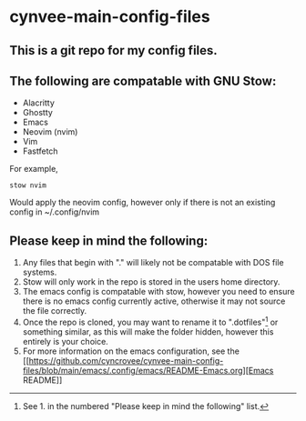 # cynvee-main-config-files

## This is a git repo for my config files.

## The following are compatable with GNU Stow:
- Alacritty
- Ghostty
- Emacs
- Neovim (nvim)
- Vim
- Fastfetch

For example,
```shell
stow nvim
```
Would apply the neovim config, however only if there is not an existing config in ~/.config/nvim

## Please keep in mind the following:
1. Any files that begin with "." will likely not be compatable with DOS file systems.
2. Stow will only work in the repo is stored in the users home directory.
3. The emacs config is compatable with stow, however you need to ensure there is no emacs config currently active, otherwise it may not source the file correctly.
4. Once the repo is cloned, you may want to rename it to ".dotfiles"[^warning] or something similar, as this will make the folder hidden, however this entirely is your choice.
5. For more information on the emacs configuration, see the [[https://github.com/cyncrovee/cynvee-main-config-files/blob/main/emacs/.config/emacs/README-Emacs.org][Emacs README]]

[^warning]: See 1. in the numbered "Please keep in mind the following" list.
